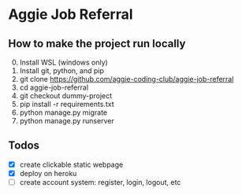 # Aggie Job Referral

## How to make the project run locally
0. Install WSL (windows only)
1. Install git, python, and pip
2. git clone https://github.com/aggie-coding-club/aggie-job-referral
3. cd aggie-job-referral
4. git checkout dummy-project
5. pip install -r requirements.txt
6. python manage.py migrate
7. python manage.py runserver

## Todos
- [x] create clickable static webpage
- [x] deploy on heroku
- [ ] create account system: register, login, logout, etc